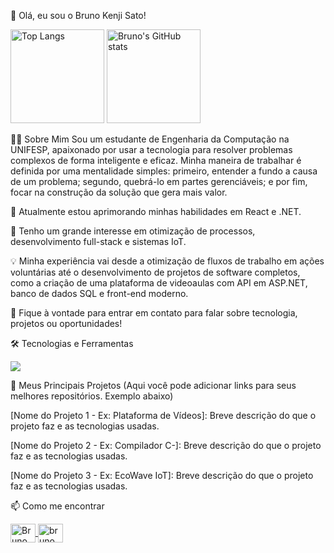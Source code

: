 👋 Olá, eu sou o Bruno Kenji Sato!
<p align="left">
<img alt="Top Langs" height="150px" src="https://www.google.com/search?q=https://github-readme-stats.vercel.app/api/top-langs/%3Fusername%3DBrunoKenji2%26layout%3Dcompact%26show_icons%3Dtrue%26theme%3Ddracula" />
<img alt="Bruno's GitHub stats" height="150px" src="https://www.google.com/search?q=https://github-readme-stats.vercel.app/api%3Fusername%3DBrunoKenji2%26show_icons%3Dtrue%26theme%3Ddracula%26rank_icon%3Dgithub" />
</p>

👨‍💻 Sobre Mim
Sou um estudante de Engenharia da Computação na UNIFESP, apaixonado por usar a tecnologia para resolver problemas complexos de forma inteligente e eficaz. Minha maneira de trabalhar é definida por uma mentalidade simples: primeiro, entender a fundo a causa de um problema; segundo, quebrá-lo em partes gerenciáveis; e por fim, focar na construção da solução que gera mais valor.

🔭 Atualmente estou aprimorando minhas habilidades em React e .NET.

🌱 Tenho um grande interesse em otimização de processos, desenvolvimento full-stack e sistemas IoT.

💡 Minha experiência vai desde a otimização de fluxos de trabalho em ações voluntárias até o desenvolvimento de projetos de software completos, como a criação de uma plataforma de videoaulas com API em ASP.NET, banco de dados SQL e front-end moderno.

💬 Fique à vontade para entrar em contato para falar sobre tecnologia, projetos ou oportunidades!

🛠️ Tecnologias e Ferramentas
<p align="left">
<a href="https://skillicons.dev">
<img src="https://www.google.com/search?q=https://skillicons.dev/icons%3Fi%3Dcs,dotnet,react,vue,js,html,css,python,c,cpp,postgres,mysql,git,figma,azure%26perline%3D5" />
</a>
</p>

🚀 Meus Principais Projetos
(Aqui você pode adicionar links para seus melhores repositórios. Exemplo abaixo)

[Nome do Projeto 1 - Ex: Plataforma de Vídeos]: Breve descrição do que o projeto faz e as tecnologias usadas.

[Nome do Projeto 2 - Ex: Compilador C-]: Breve descrição do que o projeto faz e as tecnologias usadas.

[Nome do Projeto 3 - Ex: EcoWave IoT]: Breve descrição do que o projeto faz e as tecnologias usadas.

📫 Como me encontrar
<p align="left">
<a href="https://www.google.com/search?q=https://www.linkedin.com/in/brunokenji46/" target="_blank">
<img align="center" src="https://www.google.com/search?q=https://raw.githubusercontent.com/rahuldkjain/github-profile-readme-generator/master/src/images/icons/Social/linked-in-alt.svg" alt="Bruno Kenji Sato" height="30" width="40" />
</a>
<a href="mailto:bruno.kenji21@gmail.com" target="_blank">
<img align="center" src="https://www.google.com/search?q=https://raw.githubusercontent.com/rahuldkjain/github-profile-readme-generator/master/src/images/icons/Social/gmail.svg" alt="bruno.kenji21@gmail.com" height="30" width="40" />
</a>
</p>
